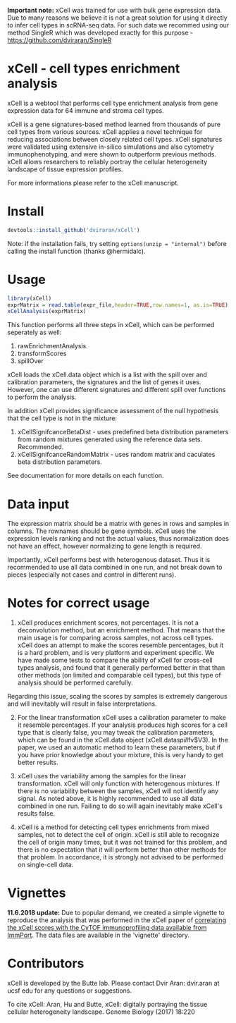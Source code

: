 **Important note:** xCell was trained for use with bulk gene expression data. Due to many reasons we believe it is not a great solution for using it directly to infer cell types in scRNA-seq data. For such data we recommed using our method SingleR which was developed exactly for this purpose - https://github.com/dviraran/SingleR 

# xCell - cell types enrichment analysis

xCell is a webtool that performs cell type enrichment analysis from gene expression data for 64 immune and stroma cell types. 

xCell is a gene signatures-based method learned from thousands of pure cell types from various sources. xCell applies a novel technique for reducing associations between closely related cell types. xCell signatures were validated using extensive in-silico simulations and also cytometry immunophenotyping, and were shown to outperform previous methods. xCell allows researchers to reliably portray the cellular heterogeneity landscape of tissue expression profiles. 

For more informations please refer to the xCell manuscript.

# Install

```R
devtools::install_github('dviraran/xCell')
```

Note: if the installation fails, try setting `options(unzip = "internal")` before calling the install function (thanks @hermidalc).

# Usage

```R
library(xCell)
exprMatrix = read.table(expr_file,header=TRUE,row.names=1, as.is=TRUE)
xCellAnalysis(exprMatrix)
```

This function performs all three steps in xCell, which can be performed seperately as well:

1. rawEnrichmentAnalysis
2. transformScores
3. spillOver

xCell loads the xCell.data object which is a list with the spill over and calibration parameters, the signatures and the list of genes it uses. However, one can use different signatures and different spill over functions to perform the analysis.

In addition xCell provides significance assessment of the null hypothesis that the cell type is not in the mixture:

1. xCellSignifcanceBetaDist - uses predefined beta distribution parameters from random mixtures generated using the reference data sets. Recommended. 
2. xCellSignifcanceRandomMatrix - uses random matrix and caculates beta distribution parameters. 

See documentation for more details on each function.

# Data input

The expression matrix should be a matrix with genes in rows and samples in columns. The rownames should be gene symbols. xCell uses the expression levels ranking and not the actual values, thus normalization does not have an effect, however normalizing to gene length is required. 

Importantly, xCell performs best with heterogenous dataset. Thus it is recommended to use all data combined in one run, and not break down to pieces (especially not cases and control in different runs).

# Notes for correct usage

1. xCell produces enrichment scores, not percentages. It is not a deconvolution method, but an enrichment method. That means that the main usage is for comparing across samples, not across cell types. xCell does an attempt to make the scores resemble percentages, but it is a hard problem, and is very platform and experiment specific. We have made some tests to compare the ability of xCell for cross-cell types analysis, and found that it generally performed better in that than other methods (on limited and comparable cell types), but this type of analysis should be performed carefully.

Regarding this issue, scaling the scores by samples is extremely dangerous and will inevitably will result in false interpretations.

2. For the linear transformation xCell uses a calibration parameter to make it resemble percentages. If your analysis produces high scores for a cell type that is clearly false, you may tweak the calibration parameters, which can be found in the xCell.data object (xCell.data$spill$fv$V3). In the paper, we used an automatic method to learn these parameters, but if you have prior knowledge about your mixture, this is very handy to get better results. 

3. xCell uses the variability among the samples for the linear transformation. xCell will only function with heterogenous mixtures. If there is no variability between the samples, xCell will not identify any signal. As noted above, it is highly recommended to use all data combined in one run. Failing to do so will again inevitably make xCell's results false. 

4. xCell is a method for detecting cell types enrichments from mixed samples, not to detect the cell of origin. xCell is still able to recognize the cell of origin many times, but it was not trained for this problem, and there is no expectation that it will perform better than other methods for that problem. In accordance, it is strongly not advised to be performed on single-cell data. 

# Vignettes

**11.6.2018 update:** Due to popular demand, we created a simple vignette to reproduce the analysis that was performed in the xCell paper of [correlating the xCell scores with the CyTOF immunoprofiling data available from ImmPort](http://comphealth.ucsf.edu/sample-apps/xCellView/xCell-Immport.html). The data files are available in the 'vignette' directory.

# Contributors

xCell is developed by the Butte lab. Please contact Dvir Aran: dvir.aran at ucsf edu for any questions or suggestions.

To cite xCell: Aran, Hu and Butte, xCell: digitally portraying the tissue cellular heterogeneity landscape. Genome Biology (2017) 18:220
